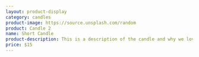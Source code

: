 ```yaml
---
layout: product-display
category: candles
product-image: https://source.unsplash.com/random
product: Candle 2
name: Short Candle
product-description: This is a description of the candle and why we love it.
price: $15
---
```

